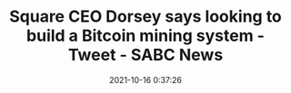 ---
"title": "Square CEO Dorsey says looking to build a Bitcoin mining system - Tweet - SABC News"
"date": "2021-10-16 0:37:26"
"feed_name": "GOOGLENEWSMINING"
"feed_website": "https://news.google.com/search?q=mining%2Bincident&hl=en-US&gl=US&ceid=US:en"
"feed_rss": "https://news.google.com/rss/search?q=mining%2Bincident&hl=en-US&gl=US&ceid=US:en"
"link": "https://www.sabcnews.com/sabcnews/square-ceo-dorsey-says-looking-to-build-a-bitcoin-mining-system-tweet/"
"source": "{'href': 'https://www.sabcnews.com', 'title': 'SABC News'}"
"file": "_posts/2021-1-1-0ca4a2043f58864362013650be689722ca941dc3.md"
"accident": "0"
"drilling": "0"
"dead": "0"
"injured": "0"
"arrested": "0"
"place": "unknown place"
"where": "unknown site"
"causes": "unknown"
"place_uri": "unknown place"
---